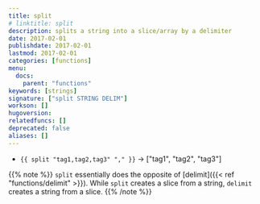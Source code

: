 ```yaml
---
title: split
# linktitle: split
description: splits a string into a slice/array by a delimiter
date: 2017-02-01
publishdate: 2017-02-01
lastmod: 2017-02-01
categories: [functions]
menu:
  docs:
    parent: "functions"
keywords: [strings]
signature: ["split STRING DELIM"]
workson: []
hugoversion:
relatedfuncs: []
deprecated: false
aliases: []
---
```


* `{{ split "tag1,tag2,tag3" "," }}` → ["tag1", "tag2", "tag3"]

{{% note %}}
`split` essentially does the opposite of [delimit]({{< ref "functions/delimit" >}}). While `split` creates a slice from a string, `delimit` creates a string from a slice.
{{% /note %}}
